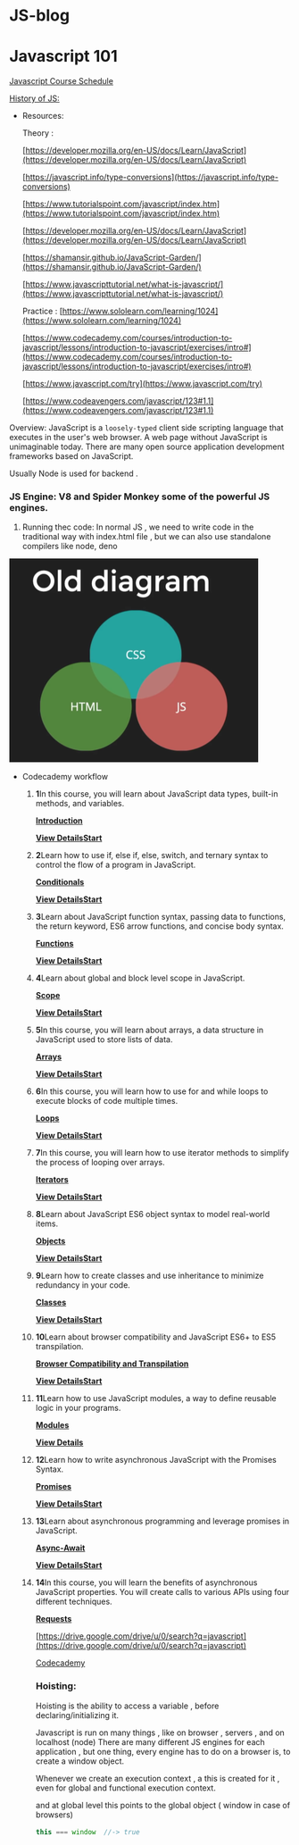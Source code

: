 # JS-blog

# Javascript 101

[Javascript Course Schedule ](Javascript%20101%2083e74dc9bc03434d977cdf92e73d6d3d/Javascript%20Course%20Schedule%209d609cdd280c4612b8cae15e26fe94e9.csv)

[History of JS:](Javascript%20101%2083e74dc9bc03434d977cdf92e73d6d3d/History%20of%20JS%205cfdf40fc4054ad597fcbe58617d7c65.md)

- Resources:

    Theory :

    [https://developer.mozilla.org/en-US/docs/Learn/JavaScript](https://developer.mozilla.org/en-US/docs/Learn/JavaScript)

    [https://javascript.info/type-conversions](https://javascript.info/type-conversions)

    [https://www.tutorialspoint.com/javascript/index.htm](https://www.tutorialspoint.com/javascript/index.htm)

    [https://developer.mozilla.org/en-US/docs/Learn/JavaScript](https://developer.mozilla.org/en-US/docs/Learn/JavaScript)

    [https://shamansir.github.io/JavaScript-Garden/](https://shamansir.github.io/JavaScript-Garden/)

    [https://www.javascripttutorial.net/what-is-javascript/](https://www.javascripttutorial.net/what-is-javascript/)

    Practice : 
    [https://www.sololearn.com/learning/1024](https://www.sololearn.com/learning/1024)

    [https://www.codecademy.com/courses/introduction-to-javascript/lessons/introduction-to-javascript/exercises/intro#](https://www.codecademy.com/courses/introduction-to-javascript/lessons/introduction-to-javascript/exercises/intro#)

    [https://www.javascript.com/try](https://www.javascript.com/try)

    [https://www.codeavengers.com/javascript/123#1.1](https://www.codeavengers.com/javascript/123#1.1)

Overview: 
JavaScript is a `loosely-typed` client side scripting language that executes in the user's web browser. A
web page without JavaScript is unimaginable today. There are many open source application development
frameworks based on JavaScript.

Usually Node is used for backend .

### JS Engine:   V8 and Spider Monkey some of the powerful JS engines.

1. Running thec code:  In normal JS , we need to write code in the traditional way with index.html file , but we can also use standalone compilers like node, deno

![Javascript%20101%2083e74dc9bc03434d977cdf92e73d6d3d/Untitled.png](Javascript%20101%2083e74dc9bc03434d977cdf92e73d6d3d/Untitled.png)

- Codecademy workflow

    1. **1**In this course, you will learn about JavaScript data types, built-in methods, and variables.

        **[Introduction](https://www.codecademy.com/learn/introduction-to-javascript/modules/learn-javascript-introduction)**

        **[View Details](https://www.codecademy.com/learn/introduction-to-javascript/modules/learn-javascript-introduction)[Start](https://www.codecademy.com/courses/introduction-to-javascript/lessons/introduction-to-javascript)**

    2. **2**Learn how to use if, else if, else, switch, and ternary syntax to control the flow of a program in JavaScript.

        **[Conditionals](https://www.codecademy.com/learn/introduction-to-javascript/modules/learn-javascript-control-flow)**

        **[View Details](https://www.codecademy.com/learn/introduction-to-javascript/modules/learn-javascript-control-flow)[Start](https://www.codecademy.com/courses/introduction-to-javascript/lessons/control-flow)**

    3. **3**Learn about JavaScript function syntax, passing data to functions, the return keyword, ES6 arrow functions, and concise body syntax.

        **[Functions](https://www.codecademy.com/learn/introduction-to-javascript/modules/learn-javascript-functions)**

        **[View Details](https://www.codecademy.com/learn/introduction-to-javascript/modules/learn-javascript-functions)[Start](https://www.codecademy.com/courses/introduction-to-javascript/lessons/functions)**

    4. **4**Learn about global and block level scope in JavaScript.

        **[Scope](https://www.codecademy.com/learn/introduction-to-javascript/modules/learn-javascript-scope)**

        **[View Details](https://www.codecademy.com/learn/introduction-to-javascript/modules/learn-javascript-scope)[Start](https://www.codecademy.com/courses/introduction-to-javascript/lessons/scope)**

    5. **5**In this course, you will learn about arrays, a data structure in JavaScript used to store lists of data.

        **[Arrays](https://www.codecademy.com/learn/introduction-to-javascript/modules/learn-javascript-arrays)**

        **[View Details](https://www.codecademy.com/learn/introduction-to-javascript/modules/learn-javascript-arrays)[Start](https://www.codecademy.com/courses/introduction-to-javascript/lessons/arrays)**

    6. **6**In this course, you will learn how to use for and while loops to execute blocks of code multiple times.

        **[Loops](https://www.codecademy.com/learn/introduction-to-javascript/modules/learn-javascript-loops)**

        **[View Details](https://www.codecademy.com/learn/introduction-to-javascript/modules/learn-javascript-loops)[Start](https://www.codecademy.com/courses/introduction-to-javascript/lessons/loops)**

    7. **7**In this course, you will learn how to use iterator methods to simplify the process of looping over arrays.

        **[Iterators](https://www.codecademy.com/learn/introduction-to-javascript/modules/learn-javascript-iterators)**

        **[View Details](https://www.codecademy.com/learn/introduction-to-javascript/modules/learn-javascript-iterators)[Start](https://www.codecademy.com/courses/introduction-to-javascript/lessons/higher-order-functions)**

    8. **8**Learn about JavaScript ES6 object syntax to model real-world items.

        **[Objects](https://www.codecademy.com/learn/introduction-to-javascript/modules/learn-javascript-objects)**

        **[View Details](https://www.codecademy.com/learn/introduction-to-javascript/modules/learn-javascript-objects)[Start](https://www.codecademy.com/courses/introduction-to-javascript/lessons/objects)**

    9. **9**Learn how to create classes and use inheritance to minimize redundancy in your code.

        **[Classes](https://www.codecademy.com/learn/introduction-to-javascript/modules/learn-javascript-classes)**

        **[View Details](https://www.codecademy.com/learn/introduction-to-javascript/modules/learn-javascript-classes)[Start](https://www.codecademy.com/courses/introduction-to-javascript/lessons/classes)**

    10. **10**Learn about browser compatibility and JavaScript ES6+ to ES5 transpilation.

        **[Browser Compatibility and Transpilation](https://www.codecademy.com/learn/introduction-to-javascript/modules/learn-javascript-transpilation)**

        **[View Details](https://www.codecademy.com/learn/introduction-to-javascript/modules/learn-javascript-transpilation)[Start](https://www.codecademy.com/courses/introduction-to-javascript/lessons/browser-compatibility-and-transpilation)**

    11. **11**Learn how to use JavaScript modules, a way to define reusable logic in your programs.

        **[Modules](https://www.codecademy.com/learn/introduction-to-javascript/modules/intermediate-javascript-modules)**

        **[View Details](https://www.codecademy.com/learn/introduction-to-javascript/modules/intermediate-javascript-modules)**

    12. **12**Learn how to write asynchronous JavaScript with the Promises Syntax.

        **[Promises](https://www.codecademy.com/learn/introduction-to-javascript/modules/javascript-promises)**

        **[View Details](https://www.codecademy.com/learn/introduction-to-javascript/modules/javascript-promises)[Start](https://www.codecademy.com/courses/introduction-to-javascript/lessons/promises)**

    13. **13**Learn about asynchronous programming and leverage promises in JavaScript.

        **[Async-Await](https://www.codecademy.com/learn/introduction-to-javascript/modules/asynch-js)**

        **[View Details](https://www.codecademy.com/learn/introduction-to-javascript/modules/asynch-js)[Start](https://www.codecademy.com/courses/introduction-to-javascript/lessons/async-await)**

    14. **14**In this course, you will learn the benefits of asynchronous JavaScript properties. You will create calls to various APIs using four different techniques.

        **[Requests](https://www.codecademy.com/learn/introduction-to-javascript/modules/intermediate-javascript-requests)**

        [https://drive.google.com/drive/u/0/search?q=javascript](https://drive.google.com/drive/u/0/search?q=javascript)

        [Codecademy](Javascript%20101%2083e74dc9bc03434d977cdf92e73d6d3d/Codecademy%20ed7317c6b5ad496eb13396741fb4db19.md)

        ### Hoisting:

        Hoisting is the ability to access a variable , before declaring/initializing it. 

        Javascript is run on many things  , like on browser , servers , and on localhost (node) 
        There are many different JS engines for each application , but one thing, every engine has to do on a browser is, to create a window object.

        Whenever we create an execution context , a this is created for it , even for global and functional execution context.

        and at global level this points to the global object ( window in case of browsers)

        ```jsx
        this === window  //-> true 
        ```
